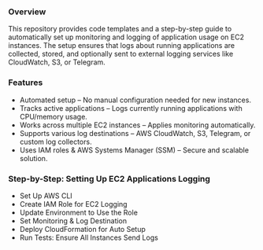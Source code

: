 ### Overview
This repository provides code templates and a step-by-step guide to automatically set up monitoring and logging of application usage on EC2 instances. The setup ensures that logs about running applications are collected, stored, and optionally sent to external logging services like CloudWatch, S3, or Telegram.

### Features
- Automated setup – No manual configuration needed for new instances.
- Tracks active applications – Logs currently running applications with CPU/memory usage.
- Works across multiple EC2 instances – Applies monitoring automatically.
- Supports various log destinations – AWS CloudWatch, S3, Telegram, or custom log collectors.
- Uses IAM roles & AWS Systems Manager (SSM) – Secure and scalable solution.

### Step-by-Step: Setting Up EC2 Applications Logging
- Set Up AWS CLI
- Create IAM Role for EC2 Logging
- Update Environment to Use the Role
- Set Monitoring & Log Destination
- Deploy CloudFormation for Auto Setup
- Run Tests: Ensure All Instances Send Logs